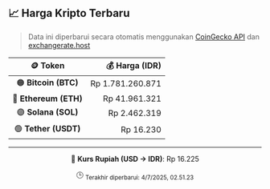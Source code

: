 

<!-- HARGA_KRIPTO -->
## 📈 Harga Kripto Terbaru

> Data ini diperbarui secara otomatis menggunakan [CoinGecko API](https://www.coingecko.com/) dan [exchangerate.host](https://exchangerate.host/)

<div align="center">

| 🪙 Token | 💰 Harga (IDR) |
|:------:|---------------:|
| 🟠 **Bitcoin (BTC)**   | Rp 1.781.260.871 |
| 🔵 **Ethereum (ETH)**  | Rp 41.961.321 |
| 🟣 **Solana (SOL)**    | Rp 2.462.319 |
| 🟢 **Tether (USDT)**   | Rp 16.230 |

---

💱 **Kurs Rupiah (USD → IDR)**: Rp 16.225

🕒 <sub>Terakhir diperbarui: 4/7/2025, 02.51.23</sub>

</div>
<!-- /HARGA_KRIPTO -->